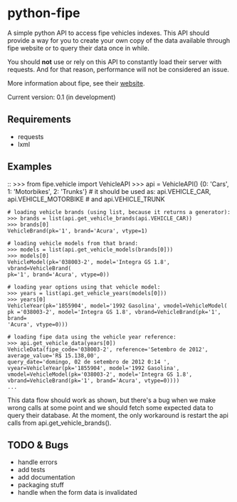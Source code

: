 python-fipe
===========

A simple python API to access fipe vehicles indexes.
This API should provide a way for you to create your own copy of the data
available through fipe website or to query their data once in while.

You should **not** use or rely on this API to constantly load their server with
requests. And for that reason, performance will not be considered an issue.

More information about fipe, see their [website](http://www.fipe.org.br).

Current version: 0.1 (in development)


Requirements
------------

* requests
* lxml


Examples
--------

::
    >>> from fipe.vehicle import VehicleAPI
    >>> api = VehicleAPI()
    {0: 'Cars', 1: 'Motorbikes', 2: 'Trunks'}
    # it should be used as: api.VEHICLE_CAR, api.VEHICLE_MOTORBIKE
    # and api.VEHICLE_TRUNK

    # loading vehicle brands (using list, because it returns a generator):
    >>> brands = list(api.get_vehicle_brands(api.VEHICLE_CAR))
    >>> brands[0]
    VehicleBrand(pk='1', brand='Acura', vtype=1)

    # loading vehicle models from that brand:
    >>> models = list(api.get_vehicle_models(brands[0]))
    >>> models[0]
    VehicleModel(pk='038003-2', model='Integra GS 1.8', vbrand=VehicleBrand(
    pk='1', brand='Acura', vtype=0))

    # loading year options using that vehicle model:
    >>> years = list(api.get_vehicle_years(models[0]))
    >>> years[0]
    VehicleYear(pk='1855904', model='1992 Gasolina', vmodel=VehicleModel(
    pk ='038003-2', model='Integra GS 1.8', vbrand=VehicleBrand(pk='1', brand=
    'Acura', vtype=0)))

    # loading fipe data using the vehicle year reference:
    >>> api.get_vehicle_data(years[0])
    VehicleData(fipe_code='038003-2', reference='Setembro de 2012',
    average_value='R$ 15.138,00',
    query_date='domingo, 02 de setembro de 2012 0:14 ',
    vyear=VehicleYear(pk='1855904', model='1992 Gasolina',
    vmodel=VehicleModel(pk='038003-2', model='Integra GS 1.8',
    vbrand=VehicleBrand(pk='1', brand='Acura', vtype=0))))
    ...


This data flow should work as shown, but there's a bug when we make wrong
calls at some point and we should fetch some expected data to query their
database.
At the moment, the only workaround is restart the api calls from
api.get_vehicle_brands().


TODO & Bugs
-----------

* handle errors
* add tests
* add documentation
* packaging stuff
* handle when the form data is invalidated
